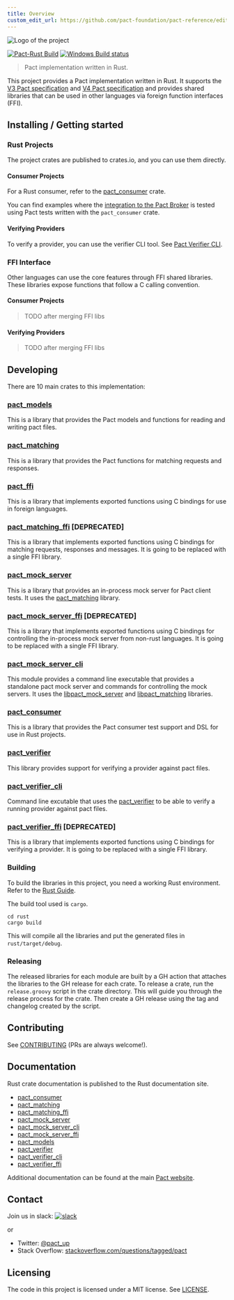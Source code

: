 ```yaml
---
title: Overview
custom_edit_url: https://github.com/pact-foundation/pact-reference/edit/master/rust/README.md
---
```

<!-- This file has been synced from the pact-foundation/pact-reference repository. Please do not edit it directly. The URL of the source file can be found in the custom_edit_url value above -->

![Logo of the project](https://raw.githubusercontent.com/pact-foundation/pact-reference/master/images/logo.svg)

[![Pact-Rust Build](https://github.com/pact-foundation/pact-reference/workflows/Pact-Rust%20Build/badge.svg)](https://github.com/pact-foundation/pact-reference/actions?query=workflow%3A%22Pact-Rust+Build%22)
[![Windows Build status](https://ci.appveyor.com/api/projects/status/bqlb7ny924lsu6yi?svg=true)](https://ci.appveyor.com/project/pact-foundation/pact-reference)

> Pact implementation written in Rust.

This project provides a Pact implementation written in Rust. It supports the [V3 Pact specification](https://github.com/pact-foundation/pact-specification/tree/version-3)
and [V4 Pact specification](https://github.com/pact-foundation/pact-specification/tree/version-4) and provides shared 
libraries that can be used in other languages via foreign function interfaces (FFI).

## Installing / Getting started

### Rust Projects

The project crates are published to crates.io, and you can use them directly. 

#### Consumer Projects

For a Rust consumer, refer to the [pact_consumer](/implementation_guides/rust/pact_consumer) crate.

You can find examples where the [integration to the Pact Broker](https://github.com/pact-foundation/pact-reference/blob/master/rust/pact_verifier/tests/tests.rs) is tested using 
Pact tests written with the `pact_consumer` crate.

#### Verifying Providers

To verify a provider, you can use the verifier CLI tool. See [Pact Verifier CLI](/implementation_guides/rust/pact_verifier_cli).

### FFI Interface

Other languages can use the core features through FFI shared libraries. These libraries expose functions that
follow a C calling convention.

#### Consumer Projects

> TODO after merging FFI libs

#### Verifying Providers

> TODO after merging FFI libs

## Developing

There are 10 main crates to this implementation:

### [pact_models](/implementation_guides/rust/pact_models)

This is a library that provides the Pact models and functions for reading and writing pact files.

### [pact_matching](/implementation_guides/rust/pact_matching)

This is a library that provides the Pact functions for matching requests and responses.

### [pact_ffi](/implementation_guides/rust/pact_ffi)

This is a library that implements exported functions using C bindings for use in foreign languages.

### [pact_matching_ffi](/implementation_guides/rust/pact_matching_ffi) [DEPRECATED]

This is a library that implements exported functions using C bindings for matching requests, responses and messages. 
It is going to be replaced with a single FFI library.

### [pact_mock_server](/implementation_guides/rust/pact_mock_server)

This is a library that provides an in-process mock server for Pact client tests. It uses the [pact_matching](/implementation_guides/rust/pact_matching)
library.

### [pact_mock_server_ffi](/implementation_guides/rust/pact_mock_server_ffi) [DEPRECATED]

This is a library that implements exported functions using C bindings for controlling the in-process mock server from
non-rust languages. It is going to be replaced with a single FFI library.

### [pact_mock_server_cli](/implementation_guides/rust/pact_mock_server_cli)

This module provides a command line executable that provides a standalone pact mock server and commands for controlling
the mock servers. It uses the [libpact_mock_server](/implementation_guides/rust/pact_mock_server) and [libpact_matching](/implementation_guides/rust/pact_matching)
libraries.

### [pact_consumer](/implementation_guides/rust/pact_consumer)

This is a library that provides the Pact consumer test support and DSL for use in Rust projects.

### [pact_verifier](/implementation_guides/rust/pact_verifier)

This library provides support for verifying a provider against pact files.

### [pact_verifier_cli](/implementation_guides/rust/pact_verifier_cli)

Command line excutable that uses the [pact_verifier](/implementation_guides/rust/pact_verifier) to be able to verify a running provider against
pact files.

### [pact_verifier_ffi](/implementation_guides/rust/pact_verifier_ffi) [DEPRECATED]

This is a library that implements exported functions using C bindings for verifying a provider.  It is going to be 
replaced with a single FFI library.

### Building

To build the libraries in this project, you need a working Rust environment. Refer to the [Rust Guide](https://www.rust-lang.org/learn/get-started).

The build tool used is `cargo`.

```shell
cd rust
cargo build
```

This will compile all the libraries and put the generated files in `rust/target/debug`.

### Releasing

The released libraries for each module are built by a GH action that attaches the libraries to the GH release for each
crate. To release a crate, run the `release.groovy` script in the crate directory. This will guide you through the
release process for the crate. Then create a GH release using the tag and changelog created by the script.

## Contributing

See [CONTRIBUTING](https://github.com/pact-foundation/pact-reference/blob/master/CONTRIBUTING.md) (PRs are always welcome!).

## Documentation

Rust crate documentation is published to the Rust documentation site.

* [pact_consumer](https://docs.rs/pact_consumer/)
* [pact_matching](https://docs.rs/pact_matching/)
* [pact_matching_ffi](https://docs.rs/pact_matching_ffi/)
* [pact_mock_server](https://docs.rs/pact_mock_server/)
* [pact_mock_server_cli](https://docs.rs/pact_mock_server_cli/)
* [pact_mock_server_ffi](https://docs.rs/pact_mock_server_ffi/)
* [pact_models](https://docs.rs/pact_models/)
* [pact_verifier](https://docs.rs/pact_verifier/)
* [pact_verifier_cli](https://docs.rs/pact_verifier_cli/)
* [pact_verifier_ffi](https://docs.rs/pact_verifier_ffi/)

Additional documentation can be found at the main [Pact website](https://pact.io).

## Contact

Join us in slack: [![slack](https://slack.pact.io/badge.svg)](https://slack.pact.io)

or

- Twitter: [@pact_up](https://twitter.com/pact_up)
- Stack Overflow: [stackoverflow.com/questions/tagged/pact](https://stackoverflow.com/questions/tagged/pact)

## Licensing

The code in this project is licensed under a MIT license. See [LICENSE](https://github.com/pact-foundation/pact-reference/blob/master/LICENSE).
